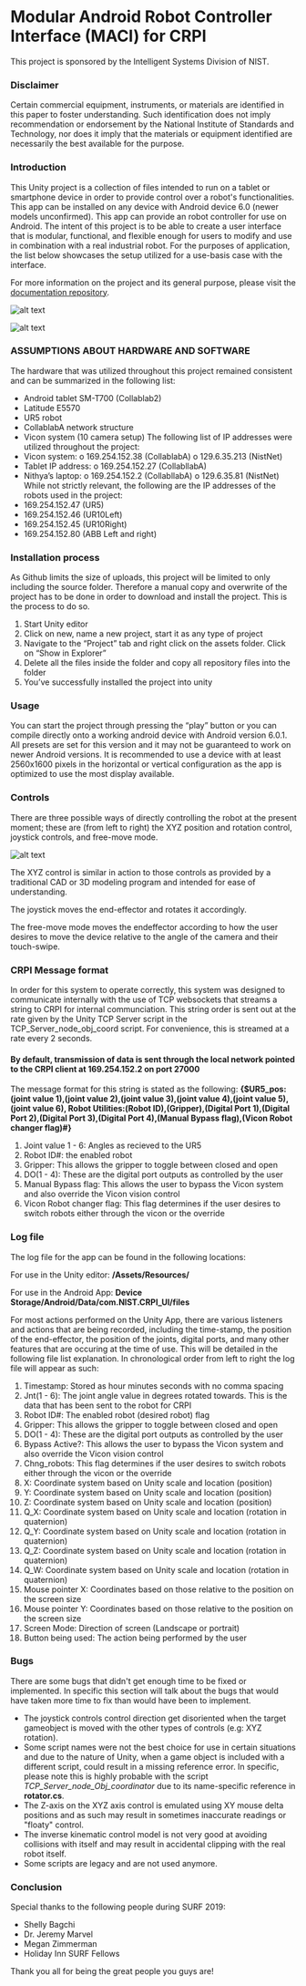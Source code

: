 # Modular Android Robot Controller Interface (MACI) for CRPI 
This project is sponsored by the Intelligent Systems Division of NIST.

### Disclaimer
Certain commercial equipment, instruments, or materials are identified in this paper to foster understanding. Such identification does not imply recommendation or endorsement by the National Institute of Standards and Technology, nor does it imply that the materials or equipment identified are necessarily the best available for the purpose.


### Introduction 
This Unity project is a collection of files intended to run on a tablet or smartphone device in order to provide control over a robot's functionalities. This app can be installed on any device with Android device 6.0 (newer models unconfirmed).
This app can provide an robot controller for use on Android. The intent of this project is to be able to create a user interface that is modular, functional, and flexible enough for users to modify and use in combination with a real industrial 
robot. For the purposes of application, the list below showcases the setup utilized for a use-basis case with the interface. 

For more information on the project and its general purpose, please visit the [documentation repository](https://github.com/OvercodedStack/CRPI-UI-DOCUMENTATION-Summer-of-2019). 


![alt text](https://github.com/OvercodedStack/CRPI-UI-DOCUMENTATION-Summer-of-2019/blob/master/Images/System%20Overview.png?raw=true)

![alt text](https://github.com/OvercodedStack/CRPI-UI-DOCUMENTATION-Summer-of-2019/blob/master/Images/IMG_0005.JPG?raw=true)

### ASSUMPTIONS ABOUT HARDWARE AND SOFTWARE
The hardware that was utilized throughout this project remained consistent and can be summarized in the following list: 
-	Android tablet SM-T700 (Collablab2) 
-	Latitude E5570  
-	UR5 robot
-	CollablabA network structure
-	Vicon system (10 camera setup) 
The following list of IP addresses were utilized throughout the project: 
-	Vicon system:
o	169.254.152.38 (CollablabA)
o	129.6.35.213 (NistNet) 
-	Tablet IP address:
o	169.254.152.27 (CollabllabA)
-	Nithya’s laptop:
o	169.254.152.2 (CollabllabA)
o	129.6.35.81 (NistNet) 
While not strictly relevant, the following are the IP addresses of the robots used in the project: 
-	169.254.152.47 (UR5) 
-	169.254.152.46 (UR10Left) 
-	169.254.152.45 (UR10Right)
-	169.254.152.80 (ABB Left and right) 

### Installation process

As Github limits the size of uploads, this project will be limited to only including the source folder. Therefore a manual copy and overwrite of the project has to be done in order to download and install the project. This is the process to do so. 
1.	Start Unity editor
2.	Click on new, name a new project, start it as any type of project 
3.	Navigate to the “Project” tab and right click on the assets folder. Click on “Show in Explorer” 
4.	Delete all the files inside the folder and copy all repository files into the folder
5.	You’ve successfully installed the project into unity

### Usage
You can start the project through pressing the “play” button or you can compile directly onto a working android device with Android version 6.0.1. All presets are set for this version and it may not be guaranteed to work on newer Android versions. It is recommended to use a device with at least 2560x1600 pixels in the horizontal or vertical configuration as the app is optimized to use the most display available. 

### Controls

There are three possible ways of directly controlling the robot at the present moment; these are (from left to right) the XYZ position and rotation control, joystick controls, and free-move mode.  

![alt text](https://raw.githubusercontent.com/OvercodedStack/CRPI-UI-DOCUMENTATION-Summer-of-2019/master/Images/Control%20schemes.PNG)

The XYZ control is similar in action to those controls as provided by a traditional CAD or 3D modeling program and intended for ease of understanding. 

The joystick moves the end-effector and rotates it accordingly.

The free-move mode moves the endeffector according to how the user desires to move the device relative to the angle of the camera and their touch-swipe. 

### CRPI Message format
In order for this system to operate correctly, this system was designed to communicate internally with the use of TCP websockets that streams a string to CRPI for internal communciation. 
This string order is sent out at the rate given by the Unity TCP Server script in the TCP_Server_node_obj_coord script. For convenience, this is streamed at a rate every 2 seconds. 

#### By default, transmission of data is sent through the local network pointed to the CRPI client at 169.254.152.2 on port 27000

The message format for this string is stated as the following: 
__{$UR5_pos:(joint value 1),(joint value 2),(joint value 3),(joint value 4),(joint value 5),(joint value 6), Robot Utilities:(Robot ID),(Gripper),(Digital Port 1),(Digital Port 2),(Digital Port 3),(Digital Port 4),(Manual Bypass flag),(Vicon Robot changer flag)#}__

1. Joint value 1 - 6: Angles as recieved to the UR5
2. Robot ID#: the enabled robot
4. Gripper: This allows the gripper to toggle between closed and open 
5. DO(1 - 4): These are the digital port outputs as controlled by the user
6. Manual Bypass flag: This allows the user to bypass the Vicon system and also override the Vicon vision control
7. Vicon Robot changer flag: This flag determines if the user desires to switch robots either through the vicon or the override

### Log file 

The log file for the app can be found in the following locations:

For use in the Unity editor: **/Assets/Resources/**

For use in the Android App:  **Device Storage/Android/Data/com.NIST.CRPI_UI/files**

For most actions performed on the Unity App, there are various listeners and actions that are being recorded, including the time-stamp, the position of the end-effector, the position of the joints, digital ports, and many other features that are occuring at the time of use. This will be detailed in the following file list explanation. In chronological order from left to right the log file will appear as such: 

1. Timestamp: Stored as hour minutes seconds with no comma spacing 
2. Jnt(1 - 6): The joint angle value in degrees rotated towards. This is the data that has been sent to the robot for CRPI
3. Robot ID#: The enabled robot (desired robot) flag
4. Gripper: This allows the gripper to toggle between closed and open 
5. DO(1 - 4): These are the digital port outputs as controlled by the user
6. Bypass Active?: This allows the user to bypass the Vicon system and also override the Vicon vision control
7. Chng_robots: This flag determines if the user desires to switch robots either through the vicon or the override
8. X: Coordinate system based on Unity scale and location (position)
9. Y: Coordinate system based on Unity scale and location (position)
10. Z: Coordinate system based on Unity scale and location (position)
11. Q_X: Coordinate system based on Unity scale and location (rotation in quaternion)
12. Q_Y: Coordinate system based on Unity scale and location (rotation in quaternion)
13. Q_Z: Coordinate system based on Unity scale and location (rotation in quaternion)
14. Q_W: Coordinate system based on Unity scale and location (rotation in quaternion)
15. Mouse pointer X: Coordinates based on those relative to the position on the screen size
16. Mouse pointer Y: Coordinates based on those relative to the position on the screen size
17. Screen Mode: Direction of screen (Landscape or portrait) 
18. Button being used: The action being performed by the user 

### Bugs 

There are some bugs that didn't get enough time to be fixed or implemented. In specific this section will talk about the bugs that would have taken more time to fix than would have been to implement. 

- The joystick controls control direction get disoriented when the target gameobject is moved with the other types of controls (e.g: XYZ rotation). 
- Some script names were not the best choice for use in certain situations and due to the nature of Unity, when a game object is included with a different script, could result in a missing reference error. In specific, please note this is highly probable with the script *TCP_Server_node_Obj_coordinator* due to its name-specific reference in **rotator.cs**.
- The Z-axis on the XYZ axis control is emulated using XY mouse delta positions and as such may result in sometimes inaccurate readings or "floaty" control. 
- The inverse kinematic control model is not very good at avoiding collisions with itself and may result in accidental clipping with the real robot itself.
- Some scripts are legacy and are not used anymore. 

### Conclusion

Special thanks to the following people during SURF 2019:

- Shelly Bagchi
- Dr. Jeremy Marvel
- Megan Zimmerman
- Holiday Inn SURF Fellows

Thank you all for being the great people you guys are!
